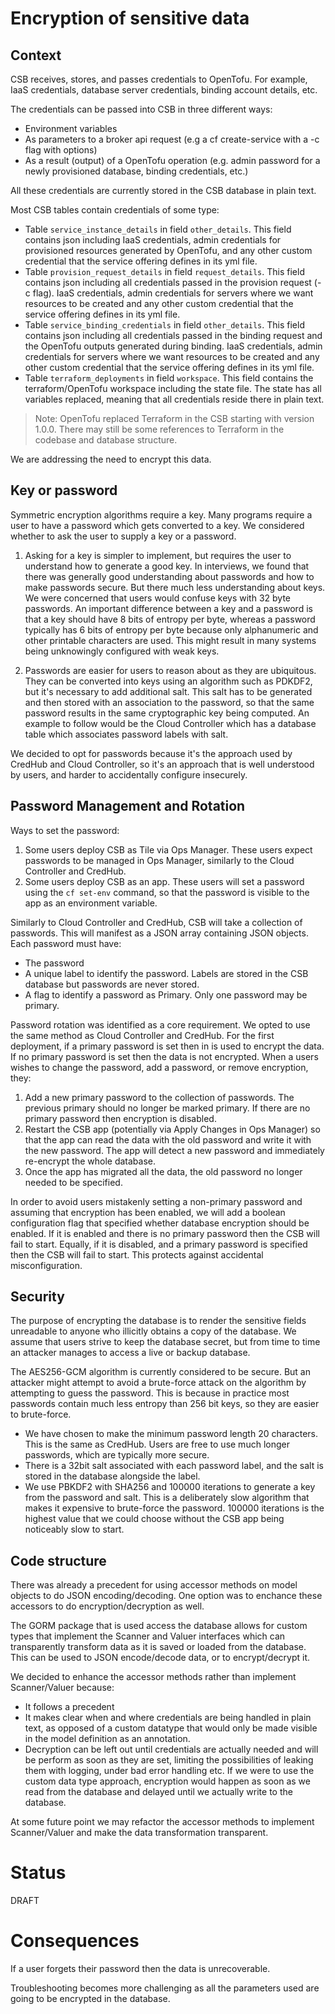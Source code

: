 # Encryption of sensitive data
## Context

CSB receives, stores, and passes credentials to OpenTofu. For example, IaaS credentials,
database server credentials, binding account details, etc.
 
The credentials can be passed into CSB in three different ways:
 - Environment variables
 - As parameters to a broker api request (e.g a cf create-service with a -c flag with options)
 - As a result (output) of a OpenTofu operation (e.g. admin password for a newly provisioned database, binding credentials, etc.)

All these credentials are currently stored in the CSB database in plain text.

Most CSB tables contain credentials of some type:

* Table `service_instance_details` in field `other_details`.
    This field contains json including IaaS credentials, admin credentials for provisioned resources generated by OpenTofu, and any other custom credential that the service offering defines in its yml file.
* Table `provision_request_details` in field `request_details`.
    This field contains json including all credentials passed in the provision request (-c flag). IaaS credentials, admin credentials for servers where we want resources to be created and any other custom credential that the service offering defines in its yml file.
* Table `service_binding_credentials` in field `other_details`.
    This field contains json including all credentials passed in the binding request and the OpenTofu outputs generated during binding. IaaS credentials, admin credentials for servers where we want resources to be created and any other custom credential that the service offering defines in its yml file.
* Table `terraform_deployments` in field `workspace`.
    This field contains the terraform/OpenTofu workspace including the state file.
    The state has all variables replaced, meaning that all credentials reside there in plain text.

> Note: OpenTofu replaced Terraform in the CSB starting with version 1.0.0.
> There may still be some references to Terraform in the codebase and database structure.
 
We are addressing the need to encrypt this data.

## Key or password

Symmetric encryption algorithms require a key. Many programs require a user to have a password
which gets converted to a key. We considered whether to ask the user to supply a key or a password.

1. Asking for a key is simpler to implement, but requires the user to understand how to generate
a good key. In interviews, we found that there was generally good understanding about passwords and
how to make passwords secure. But there much less understanding about keys. We were concerned
that users would confuse keys with 32 byte passwords. An important difference between a key and a
password is that a key should have 8 bits of entropy per byte, whereas a password typically
has 6 bits of entropy per byte because only alphanumeric and other printable characters are used.
This might result in many systems being unknowingly configured with weak keys.

1. Passwords are easier for users to reason about as they are ubiquitous. They can be
converted into keys using an algorithm such as PDKDF2, but it's necessary to add
additional salt. This salt has to be generated and then stored with an association
to the password, so that the same password results in the
same cryptographic key being computed. An example to follow would be the Cloud Controller
which has a database table which associates password labels with salt.

We decided to opt for passwords because it's the approach used by CredHub and Cloud Controller,
so it's an approach that is well understood by users, and harder to accidentally
configure insecurely.

## Password Management and Rotation

Ways to set the password:
1. Some users deploy CSB as Tile via Ops Manager. These users expect passwords to be
managed in Ops Manager, similarly to the Cloud Controller and CredHub.
1. Some users deploy CSB as an app. These users will set a password using the `cf set-env`
command, so that the password is visible to the app as an environment variable.

Similarly to Cloud Controller and CredHub, CSB will take a collection of passwords.
This will manifest as a JSON array containing JSON objects.
Each password must have:
- The password
- A unique label to identify the password. Labels are stored in the CSB database
but passwords are never stored.
- A flag to identify a password as Primary. Only one password may be primary.

Password rotation was identified as a core requirement. We opted to use the same method
as Cloud Controller and CredHub.
For the first deployment, if a primary password is set then in is used to encrypt the data.
If no primary password is set then the data is not encrypted.
When a users wishes to change the password, add a password, or remove encryption, they:

1. Add a new primary password to the collection of passwords. The previous primary should
no longer be marked primary. If there are no primary password then encryption is disabled.
1. Restart the CSB app (potentially via Apply Changes in Ops Manager) so that the app can
read the data with the old password and write it with the new password. The app will detect
a new password and immediately re-encrypt the whole database.
1. Once the app has migrated all the data, the old password no longer needed to be specified.

In order to avoid users mistakenly setting a non-primary password and assuming that encryption
has been enabled, we will add a boolean configuration flag that specified whether
database encryption should be enabled. If it is enabled and there is no primary password then
the CSB will fail to start. Equally, if it is disabled, and a primary password is specified then
the CSB will fail to start. This protects against accidental misconfiguration.

## Security

The purpose of encrypting the database is to render the sensitive fields unreadable to anyone
who illicitly obtains a copy of the database. We assume that users strive to keep the database
secret, but from time to time an attacker manages to access a live or backup database.

The AES256-GCM algorithm is currently considered to be secure. But an attacker might attempt to
avoid a brute-force attack on the algorithm by attempting to guess the password. This is
because in practice most passwords contain much less entropy than 256 bit keys, so they are
easier to brute-force.
- We have chosen to make the minimum password length 20 characters. This is the same as
CredHub. Users are free to use much longer passwords, which are typically more secure.
- There is a 32bit salt associated with each password label, and the salt is stored in
the database alongside the label.
- We use PBKDF2 with SHA256 and 100000 iterations to generate a key from the password and salt.
This is a deliberately slow algorithm that makes it expensive to brute-force the password.
100000 iterations is the highest value that we could choose without the CSB app being
noticeably slow to start.

## Code structure

There was already a precedent for using accessor methods on model objects to do JSON encoding/decoding.
One option was to enchance these accessors to do encryption/decryption as well.

The GORM package that is used access the database allows for custom types that implement
the Scanner and Valuer interfaces which can transparently transform data as it is saved or
loaded from the database. This can be used to JSON encode/decode data, or to encrypt/decrypt it.

We decided to enhance the accessor methods rather than implement Scanner/Valuer because:
- It follows a precedent
- It makes clear when and where credentials are being handled in plain text, as opposed of a custom datatype that would only be made visible in the model definition as an annotation.
- Decryption can be left out until credentials are actually needed and will be perform as soon as they are set, limiting the possibilities of leaking them with logging, under bad error handling etc. If we were to use the custom data type approach, encryption would happen as soon as we read from the database and delayed until we actually write to the database.

At some future point we may refactor the accessor methods to implement
Scanner/Valuer and make the data transformation transparent.

# Status

DRAFT

# Consequences

If a user forgets their password then the data is unrecoverable.

Troubleshooting becomes more challenging as all the parameters used are going to be
encrypted in the database.


 

